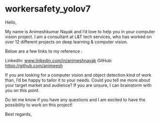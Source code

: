 # workersafety_yolov7
Hello,



My name is Animeshkumar Nayak and I’d love to help you in your computer vision project. I am a consultant at L&T tech services, who has worked on over 12 different projects on deep learning & computer vision.



Below are a few links to my reference :



LinkedIn: www.linkedin.com/in/animeshnayak
GitHub: https://github.com/animeesh



If you are looking for a computer vision and object detection kind of work than, I’d be happy to tailor it to your needs. Could you tell me more about your target market and audience? If you are unsure, I can brainstorm with you on this point.



Do let me know if you have any questions and I am excited to have the possibility to work on this project!



Best regards,
